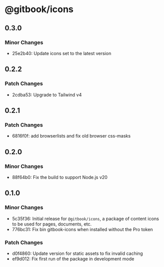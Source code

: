 # @gitbook/icons

## 0.3.0

### Minor Changes

- 25e2b40: Update icons set to the latest version

## 0.2.2

### Patch Changes

- 2cdba53: Upgrade to Tailwind v4

## 0.2.1

### Patch Changes

- 6816f0f: add browserlists and fix old browser css-masks

## 0.2.0

### Minor Changes

- 88f64b0: Fix the build to support Node.js v20

## 0.1.0

### Minor Changes

- 5c35f36: Initial release for `@gitbook/icons`, a package of content icons to be used for pages, documents, etc.
- 776bc31: Fix bin gitbook-icons when installed without the Pro token

### Patch Changes

- d0f4860: Update version for static assets to fix invalid caching
- ef9d012: Fix first run of the package in development mode
